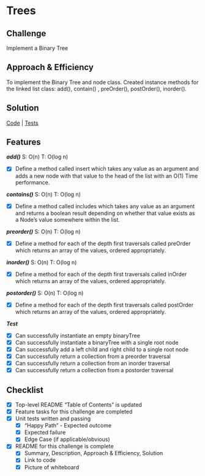 # Trees

## Challenge
Implement a Binary Tree

## Approach & Efficiency
To implement the Binary Tree and node class. Created instance methods for the linked list class: add(), contain()
, preOrder(), postOrder(), inorder().


## Solution
[Code](../src/main/java/binaryTree/BinaryTree.java) | [Tests](../src/test/java/binaryTree/BinaryTree.java)

## Features

***add()*** S: O(n) T: O(log n)

- [x] Define a method called insert which takes any value as an argument and adds a new node with that value to the 
head 
of the list with an O(1) Time performance.

***contains()*** S: O(n) T: O(log n)

- [x] Define a method called includes which takes any value as an argument and returns a boolean result depending on 
whether 
that value exists as a Node’s value somewhere within the list.

***preorder()*** S: O(n) T: O(log n)

- [x] Define a method for each of the depth first traversals called preOrder which returns an
 array of the values, ordered appropriately.
 
 ***inorder()*** S: O(n) T: O(log n)
 
 - [x] Define a method for each of the depth first traversals called inOrder which returns an array of the values, 
 ordered appropriately.
 
 ***postorder()*** S: O(n) T: O(log n)
 
 - [x] Define a method for each of the depth first traversals called postOrder which returns an array of the values, 
 ordered appropriately.
 
 
***Test***
 
 - [x]  Can successfully instantiate an empty binaryTree
 - [x]  Can successfully instantiate a binaryTree with a single root node
 - [x]  Can successfully add a left child and right child to a single root node
 - [x]  Can successfully return a collection from a preorder traversal
 - [x]  Can successfully return a collection from an inorder traversal
 - [x]  Can successfully return a collection from a postorder traversal

## Checklist
- [x] Top-level README “Table of Contents” is updated
- [x] Feature tasks for this challenge are completed
- [x] Unit tests written and passing
    - [x] “Happy Path” - Expected outcome
    - [x] Expected failure
    - [x] Edge Case (if applicable/obvious)
- [x] README for this challenge is complete
    - [x] Summary, Description, Approach & Efficiency, Solution
    - [x] Link to code
    - [x] Picture of whiteboard